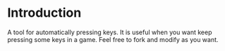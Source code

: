 # Introduction
A tool for automatically pressing keys. It is useful when you want keep pressing some keys in a game. Feel free to fork and modify as you want.
